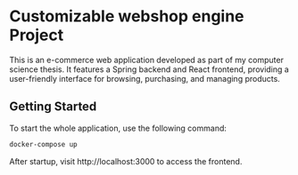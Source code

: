 # Customizable webshop engine Project

This is an e-commerce web application developed as part of my computer science thesis. It features a Spring backend and React frontend, providing a user-friendly interface for browsing, purchasing, and managing products.

## Getting Started

To start the whole application, use the following command:

```bash
docker-compose up
```

After startup, visit http://localhost:3000 to access the frontend.